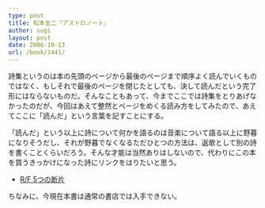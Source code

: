```yaml
---
type: post
title: 松本圭二『アストロノート』
author: sugi
layout: post
date: 2006-10-13
url: /book/1441/
---
```

詩集というのは本の先頭のページから最後のページまで順序よく読んでいくものではなく、もしそれで最後のページを閉じたとしても、決して読んだという完了形にはならないものだ。そんなこともあって、今までここでは詩集をとりあげなかったのだが、今回はあえて整然とページをめくる読み方をしてみたので、あえてここに「読んだ」という言葉を記すことにする。

「読んだ」という以上に詩について何かを語るのは音楽について語る以上に野暮になりそうだし、それが野暮でなくなるただひとつの方法は、返歌として別の詩を書くことくらいだろう。そんな才能は当然ありはしないので、代わりにこの本を買うきっかけになった詩にリンクをはりたいと思う。

- [R/F 5つの断片](http://chez-sugi.tumblr.com/post/90069032179/%E6%9D%BE%E6%9C%AC%E5%9C%AD%E4%BA%8Crf-5%E3%81%A4%E3%81%AE%E6%96%AD%E7%89%87-%E3%82%88%E3%82%8A-1%E3%81%AE%E6%96%AD%E7%89%87)

ちなみに、今現在本書は通常の書店では入手できない。
